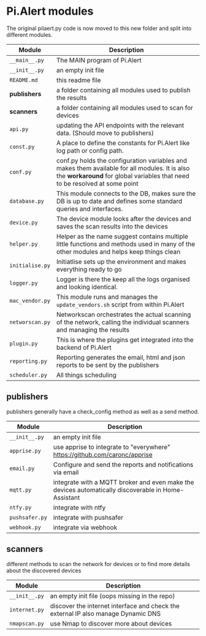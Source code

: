 # Pi.Alert modules

The original pilaert.py code is now moved to this new folder and split into different modules.

| Module | Description |
|--------|-----------|
|```__main__.py```| The MAIN program of Pi.Alert|
|```__init__.py```| an empty init file|
|```README.md```| this readme file|
|**publishers**| a folder containing all modules used to publish the results|
|**scanners**| a folder containing all modules used to scan for devices |
|```api.py```| updating the API endpoints with the relevant data. (Should move to publishers)|
|```const.py```| A place to define the constants for Pi.Alert like log path or config path.|
|```conf.py```| conf.py holds the configuration variables and makes them available for all modules. It is also the <b>workaround</b> for global variables that need to be resolved at some point|
|```database.py```| This module connects to the DB, makes sure the DB is up to date and defines some standard queries and interfaces. |
|```device.py```| The device module looks after the devices and saves the scan results into the devices |
|```helper.py```| Helper as the name suggest contains multiple little functions and methods used in many of the other modules and helps keep things clean |
|```initialise.py```| Initiatlise sets up the environment and makes everything ready to go |
|```logger.py```| Logger is there the keep all the logs organised and looking identical. |
|```mac_vendor.py```| This module runs and manages the ``` update_vendors.sh ``` script from within Pi.Alert |
|```networscan.py```| Networkscan orchestrates the actual scanning of the network, calling the individual scanners and managing the results |
|```plugin.py```| This is where the plugins get integrated into the backend of Pi.Alert |
|```reporting.py```| Reporting generates the email, html and json reports to be sent by the publishers |
|```scheduler.py```| All things scheduling |

## publishers
publishers generally have a check_config method as well as a send method.

| Module | Description |
|--------|-----------|
|```__init__.py```| an empty init file|
|```apprise.py```| use apprise to integrate to "everywhere" https://github.com/caronc/apprise |
|```email.py```| Configure and send the reports and notifications via email |
|```mqtt.py```| integrate with a MQTT broker and even make the devices automatically discoverable in Home-Assistant |
|```ntfy.py```| integrate with ntfy |
|```pushsafer.py```| integrate with pushsafer |
|```webhook.py```| integrate via webhook |

## scanners
different methods to scan the network for devices or to find more details about the discovered devices

| Module | Description |
|--------|-----------|
|```__init__.py```| an empty init file (oops missing in the repo)|
|```internet.py```| discover the internet interface and check the external IP also manage Dynamic DNS |
|```nmapscan.py```| use Nmap to discover more about devices |

